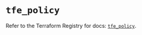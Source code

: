 # `tfe_policy`

Refer to the Terraform Registry for docs: [`tfe_policy`](https://registry.terraform.io/providers/hashicorp/tfe/0.63.0/docs/resources/policy).
